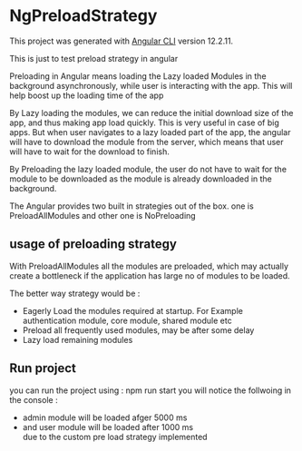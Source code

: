# NgPreloadStrategy

This project was generated with [Angular CLI](https://github.com/angular/angular-cli) version 12.2.11.

This is just to test preload strategy in angular 

Preloading in Angular means loading the Lazy loaded Modules in the background asynchronously, while user is interacting with the app. This will help boost up the loading time of the app


By Lazy loading the modules, we can reduce the initial download size of the app, and thus making app load quickly. This is very useful in case of big apps. But when user navigates to a lazy loaded part of the app, the angular will have to download the module from the server, which means that user will have to wait for the download to finish.

By Preloading the lazy loaded module, the user do not have to wait for the module to be downloaded as the module is already downloaded in the background.

The Angular provides two built in strategies out of the box. one is PreloadAllModules and other one is NoPreloading

## usage of preloading strategy
With PreloadAllModules all the modules are preloaded, which may actually create a bottleneck if the application has large no of modules to be loaded.

The better way strategy would be :

* Eagerly Load the modules required at startup. For Example authentication module, core module, shared module etc
* Preload all frequently used modules, may be after some delay
* Lazy load remaining modules

## Run project 
you can run the project using : npm run start 
you will notice the follwoing in the console : 
 * admin module will be loaded afger 5000 ms
 * and user module will be loaded after 1000 ms  
due to the custom pre load strategy implemented